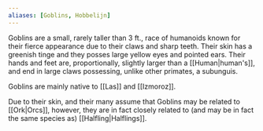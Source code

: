 ```yaml
---
aliases: [Goblins, Hobbelijn]
---
```

Goblins are a small, rarely taller than 3 ft., race of humanoids known for their fierce appearance due to their claws and sharp teeth. Their skin has a greenish tinge and they posses large yellow eyes and pointed ears. Their hands and feet are, proportionally, slightly larger than a [[Human|human's]], and end in large claws possessing, unlike other primates, a subunguis. 

Goblins are mainly native to [[Las]] and [[Izmoroz]].

Due to their skin, and their many assume that Goblins may be related to [[Ork|Orcs]], however, they are in fact closely related to (and may be in fact the same species as) [[Halfling|Halflings]].
